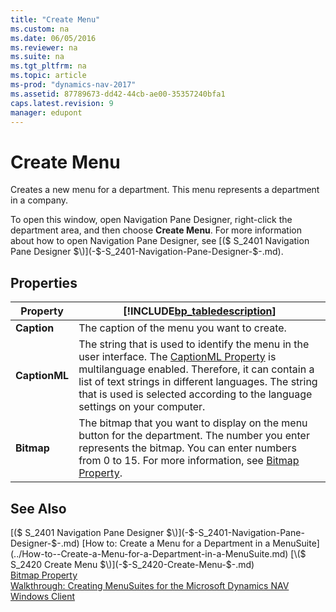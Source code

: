 ```yaml
---
title: "Create Menu"
ms.custom: na
ms.date: 06/05/2016
ms.reviewer: na
ms.suite: na
ms.tgt_pltfrm: na
ms.topic: article
ms-prod: "dynamics-nav-2017"
ms.assetid: 87789673-dd42-44cb-ae00-35357240bfa1
caps.latest.revision: 9
manager: edupont
---
```

# Create Menu
Creates a new menu for a department. This menu represents a department in a company.  

 To open this window, open Navigation Pane Designer, right-click the department area, and then choose **Create Menu**. For more information about how to open Navigation Pane Designer, see [\($ S\_2401 Navigation Pane Designer $\)](-$-S_2401-Navigation-Pane-Designer-$-.md).  

## Properties  

|Property|[!INCLUDE[bp_tabledescription](../includes/bp_tabledescription_md.md)]|  
|--------------|---------------------------------------|  
|**Caption**|The caption of the menu you want to create.|  
|**CaptionML**|The string that is used to identify the menu in the user interface. The [CaptionML Property](../CaptionML-Property.md) is multilanguage enabled. Therefore, it can contain a list of text strings in different languages. The string that is used is selected according to the language settings on your computer.|  
|**Bitmap**|The bitmap that you want to display on the menu button for the department. The number you enter represents the bitmap. You can enter numbers from 0 to 15. For more information, see [Bitmap Property](../Bitmap-Property.md).|  

## See Also  
 [\($ S\_2401 Navigation Pane Designer $\)](-$-S_2401-Navigation-Pane-Designer-$-.md)   
 [How to: Create a Menu for a Department in a MenuSuite](../How-to--Create-a-Menu-for-a-Department-in-a-MenuSuite.md)   
 [\($ S\_2420 Create Menu $\)](-$-S_2420-Create-Menu-$-.md)   
 [Bitmap Property](../Bitmap-Property.md)   
 [Walkthrough: Creating MenuSuites for the Microsoft Dynamics NAV Windows Client](../Walkthrough--Creating-MenuSuites-for-the-Microsoft-Dynamics-NAV-Windows-Client.md)
